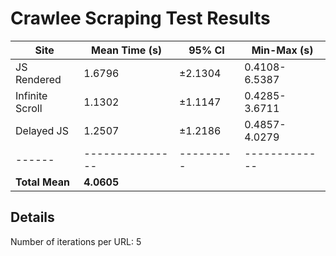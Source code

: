 # Crawlee Scraping Test Results

| Site | Mean Time (s) | 95% CI | Min-Max (s) |
|------|---------------|---------|-------------|
| JS Rendered | 1.6796 | ±2.1304 | 0.4108-6.5387 |
| Infinite Scroll | 1.1302 | ±1.1147 | 0.4285-3.6711 |
| Delayed JS | 1.2507 | ±1.2186 | 0.4857-4.0279 |
|------|---------------|---------|-------------|
| **Total Mean** | **4.0605** | | |

## Details
Number of iterations per URL: 5
